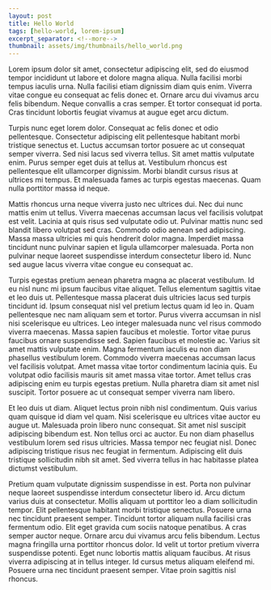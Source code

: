 ```yaml
---
layout: post
title: Hello World
tags: [hello-world, lorem-ipsum]
excerpt_separator: <!--more-->
thumbnail: assets/img/thumbnails/hello_world.png
---
```

Lorem ipsum dolor sit amet, consectetur adipiscing elit, sed do eiusmod tempor incididunt ut labore et dolore magna aliqua. Nulla facilisi morbi tempus iaculis urna. Nulla facilisi etiam dignissim diam quis enim. Viverra vitae congue eu consequat ac felis donec et. Ornare arcu dui vivamus arcu felis bibendum. Neque convallis a cras semper. Et tortor consequat id porta. Cras tincidunt lobortis feugiat vivamus at augue eget arcu dictum. 
<!--more-->
Turpis nunc eget lorem dolor. Consequat ac felis donec et odio pellentesque. Consectetur adipiscing elit pellentesque habitant morbi tristique senectus et. Luctus accumsan tortor posuere ac ut consequat semper viverra. Sed nisi lacus sed viverra tellus. Sit amet mattis vulputate enim. Purus semper eget duis at tellus at. Vestibulum rhoncus est pellentesque elit ullamcorper dignissim. Morbi blandit cursus risus at ultrices mi tempus. Et malesuada fames ac turpis egestas maecenas. Quam nulla porttitor massa id neque.

Mattis rhoncus urna neque viverra justo nec ultrices dui. Nec dui nunc mattis enim ut tellus. Viverra maecenas accumsan lacus vel facilisis volutpat est velit. Lacinia at quis risus sed vulputate odio ut. Pulvinar mattis nunc sed blandit libero volutpat sed cras. Commodo odio aenean sed adipiscing. Massa massa ultricies mi quis hendrerit dolor magna. Imperdiet massa tincidunt nunc pulvinar sapien et ligula ullamcorper malesuada. Porta non pulvinar neque laoreet suspendisse interdum consectetur libero id. Nunc sed augue lacus viverra vitae congue eu consequat ac.

Turpis egestas pretium aenean pharetra magna ac placerat vestibulum. Id eu nisl nunc mi ipsum faucibus vitae aliquet. Tellus elementum sagittis vitae et leo duis ut. Pellentesque massa placerat duis ultricies lacus sed turpis tincidunt id. Ipsum consequat nisl vel pretium lectus quam id leo in. Quam pellentesque nec nam aliquam sem et tortor. Purus viverra accumsan in nisl nisi scelerisque eu ultrices. Leo integer malesuada nunc vel risus commodo viverra maecenas. Massa sapien faucibus et molestie. Tortor vitae purus faucibus ornare suspendisse sed. Sapien faucibus et molestie ac. Varius sit amet mattis vulputate enim. Magna fermentum iaculis eu non diam phasellus vestibulum lorem. Commodo viverra maecenas accumsan lacus vel facilisis volutpat. Amet massa vitae tortor condimentum lacinia quis. Eu volutpat odio facilisis mauris sit amet massa vitae tortor. Amet tellus cras adipiscing enim eu turpis egestas pretium. Nulla pharetra diam sit amet nisl suscipit. Tortor posuere ac ut consequat semper viverra nam libero.

Et leo duis ut diam. Aliquet lectus proin nibh nisl condimentum. Quis varius quam quisque id diam vel quam. Nisi scelerisque eu ultrices vitae auctor eu augue ut. Malesuada proin libero nunc consequat. Sit amet nisl suscipit adipiscing bibendum est. Non tellus orci ac auctor. Eu non diam phasellus vestibulum lorem sed risus ultricies. Massa tempor nec feugiat nisl. Donec adipiscing tristique risus nec feugiat in fermentum. Adipiscing elit duis tristique sollicitudin nibh sit amet. Sed viverra tellus in hac habitasse platea dictumst vestibulum.

Pretium quam vulputate dignissim suspendisse in est. Porta non pulvinar neque laoreet suspendisse interdum consectetur libero id. Arcu dictum varius duis at consectetur. Mollis aliquam ut porttitor leo a diam sollicitudin tempor. Elit pellentesque habitant morbi tristique senectus. Posuere urna nec tincidunt praesent semper. Tincidunt tortor aliquam nulla facilisi cras fermentum odio. Elit eget gravida cum sociis natoque penatibus. A cras semper auctor neque. Ornare arcu dui vivamus arcu felis bibendum. Lectus magna fringilla urna porttitor rhoncus dolor. Id velit ut tortor pretium viverra suspendisse potenti. Eget nunc lobortis mattis aliquam faucibus. At risus viverra adipiscing at in tellus integer. Id cursus metus aliquam eleifend mi. Posuere urna nec tincidunt praesent semper. Vitae proin sagittis nisl rhoncus.